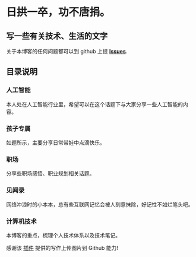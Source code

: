 # 日拱一卒，功不唐捐。

## 写一些有关技术、生活的文字

关于本博客的任何问题都可以到 github 上提 [**Issues**](https://github.com/jony4/jony4/issues/new).

## 目录说明

### 人工智能
本人处在人工智能行业里，希望可以在这个话题下与大家分享一些人工智能的内容。

### 孩子专属
如题所示，主要分享日常带娃中点滴快乐。

### 职场
分享些职场感悟、职业规划相关话题。

### 见闻录
网络冲浪时的小本本，总有些互联网记忆会被人刻意抹除，好记性不如烂笔头吧。

### 计算机技术
本博客的重点，梳理个人技术体系以及技术笔记。

感谢该 [插件](https://github.com/njleonzhang/vscode-extension-mardown-image-paste) 提供的写作上传图片到 Github 能力!
